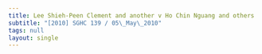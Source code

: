 ```yaml
---
title: Lee Shieh-Peen Clement and another v Ho Chin Nguang and others
subtitle: "[2010] SGHC 139 / 05\_May\_2010"
tags: null
layout: single
---
```


